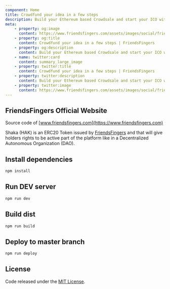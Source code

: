 ```yaml
---
component: Home
title: Crowdfund your idea in a few steps
description: Build your Ethereum based Crowdsale and start your ICO with no setup costs and zero lines of code required. All is Blockchain based through our awesome Smart Contracts.
meta: 
    - property: og:image
      content: https://www.friendsfingers.com/assets/images/social/friendsfingers_social_rect.png
    - property: og:title
      content: Crowdfund your idea in a few steps | FriendsFingers
    - property: og:description
      content: Build your Ethereum based Crowdsale and start your ICO with no setup costs and zero lines of code required. All is Blockchain based through our awesome Smart Contracts.
    - name: twitter:card
      content: summary_large_image
    - property: twitter:title
      content: Crowdfund your idea in a few steps | FriendsFingers
    - property: twitter:description
      content: Build your Ethereum based Crowdsale and start your ICO with no setup costs and zero lines of code required. All is Blockchain based through our awesome Smart Contracts.
    - property: twitter:image
      content: https://www.friendsfingers.com/assets/images/social/friendsfingers_social_rect.png
---
```


## FriendsFingers Official Website

Source code of [www.friendsfingers.com](https://www.friendsfingers.com)

Shaka (HAK) is an ERC20 Token issued by [FriendsFingers](https://www.friendsfingers.com) and that will give holders rights to be active part of the platform like in a Decentralized Autonomous Organization (DAO).

## Install dependencies

```bash
npm install
```

## Run DEV server

```bash
npm run dev
```

## Build dist

```bash
npm run build
```

## Deploy to master branch

```bash
npm run deploy
```

## License

Code released under the [MIT License](https://github.com/FriendsFingers/friendsfingers.github.io/blob/master/LICENSE).
